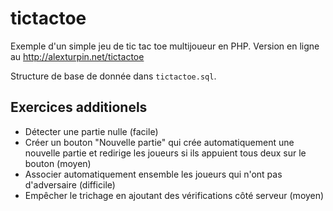 tictactoe
=========

Exemple d'un simple jeu de tic tac toe multijoueur en PHP. Version en ligne au http://alexturpin.net/tictactoe

Structure de base de donnée dans `tictactoe.sql`.

Exercices additionels
---------------------

* Détecter une partie nulle (facile)
* Créer un bouton "Nouvelle partie" qui crée automatiquement une nouvelle partie et redirige les joueurs si ils appuient tous deux sur le bouton (moyen)
* Associer automatiquement ensemble les joueurs qui n'ont pas d'adversaire (difficile)
* Empêcher le trichage en ajoutant des vérifications côté serveur (moyen)
